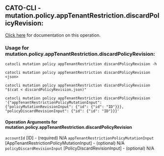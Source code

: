 
## CATO-CLI - mutation.policy.appTenantRestriction.discardPolicyRevision:
[Click here](https://api.catonetworks.com/documentation/#mutation-discardPolicyRevision) for documentation on this operation.

### Usage for mutation.policy.appTenantRestriction.discardPolicyRevision:

`catocli mutation policy appTenantRestriction discardPolicyRevision -h`

`catocli mutation policy appTenantRestriction discardPolicyRevision <json>`

`catocli mutation policy appTenantRestriction discardPolicyRevision "$(cat < discardPolicyRevision.json)"`

`catocli mutation policy appTenantRestriction discardPolicyRevision '{"appTenantRestrictionPolicyMutationInput": {"policyMutationRevisionInput": {"id": {"id": "ID"}}}, "policyDiscardRevisionInput": {"id": {"id": "ID"}}}'`

#### Operation Arguments for mutation.policy.appTenantRestriction.discardPolicyRevision ####
`accountId` [ID] - (required) N/A 
`appTenantRestrictionPolicyMutationInput` [AppTenantRestrictionPolicyMutationInput] - (optional) N/A 
`policyDiscardRevisionInput` [PolicyDiscardRevisionInput] - (optional) N/A 
